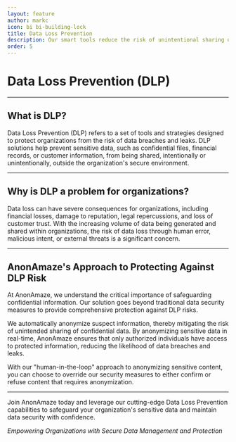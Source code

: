 ```yaml
---
layout: feature
author: markc
icon: bi bi-building-lock
title: Data Loss Prevention
description: Our smart tools reduce the risk of unintentional sharing of sensitive information.
order: 5
---
```


# Data Loss Prevention (DLP)

---

## What is DLP?
Data Loss Prevention (DLP) refers to a set of tools and strategies designed to protect organizations from the risk of data breaches and leaks. DLP solutions help prevent sensitive data, such as confidential files, financial records, or customer information, from being shared, intentionally or unintentionally, outside the organization's secure environment.

---

## Why is DLP a problem for organizations?
Data loss can have severe consequences for organizations, including financial losses, damage to reputation, legal repercussions, and loss of customer trust. With the increasing volume of data being generated and shared within organizations, the risk of data loss through human error, malicious intent, or external threats is a significant concern.

---

## AnonAmaze's Approach to Protecting Against DLP Risk
At AnonAmaze, we understand the critical importance of safeguarding confidential information. Our solution goes beyond traditional data security measures to provide comprehensive protection against DLP risks. 

We automatically anonymize suspect information, thereby mitigating the risk of unintended sharing of confidential data. By anonymizing sensitive data in real-time, AnonAmaze ensures that only authorized individuals have access to protected information, reducing the likelihood of data breaches and leaks.


With our "human-in-the-loop" approach to anonymizing sensitive content, you can choose to override our security measures to either confirm or refuse content that requires anonymization.

---

Join AnonAmaze today and leverage our cutting-edge Data Loss Prevention capabilities to safeguard your organization's sensitive data and maintain data security with confidence.


*Empowering Organizations with Secure Data Management and Protection*

